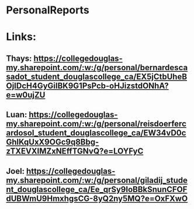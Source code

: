 # PersonalReports

# Links:

## Thays: https://collegedouglas-my.sharepoint.com/:w:/g/personal/bernardescasadot_student_douglascollege_ca/EX5jCtbUheBOjIDcH4GyGiIBK9G1PsPcb-oHJizstdONhA?e=w0ujZU
## Luan: https://collegedouglas-my.sharepoint.com/:w:/g/personal/reisdoerfercardosol_student_douglascollege_ca/EW34vD0cGhlKqUxX9OGc9q8Bbg-zTXEVXIMZxNEffTGNvQ?e=LOYFyC
## Joel: https://collegedouglas-my.sharepoint.com/:w:/g/personal/giladij_student_douglascollege_ca/Ee_qrSy9IoBBkSnunCFOFdUBWmU9HmxhgsCG-8yQ2ny5MQ?e=OxFXwO
